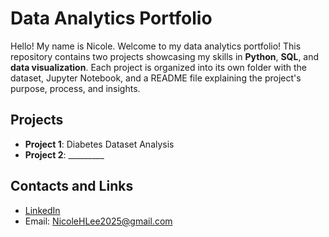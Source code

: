 # Data Analytics Portfolio
Hello! My name is Nicole. Welcome to my data analytics portfolio!
This repository contains two projects showcasing my skills in **Python**, **SQL**, and **data visualization**. Each project is organized into its own folder with the dataset, Jupyter Notebook, and a README file explaining the project's purpose, process, and insights.
## Projects
- **Project 1**: Diabetes Dataset Analysis
- **Project 2**: _________
## Contacts and Links
- [LinkedIn](https://www.linkedin.com/in/nicolehlee2025/)
- Email: NicoleHLee2025@gmail.com
